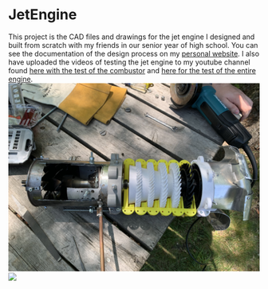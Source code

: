 # JetEngine
This project is the CAD files and drawings for the jet engine I designed and built from scratch with my friends in our senior year of high school. You can see the documentation of the design process on my [personal website](https://ryanhaug.xyz/projects/jet-engine.html). I also have uploaded the videos of testing the jet engine to my youtube channel found [here with the test of the combustor](https://youtu.be/qZWnE_8dQdU) and [here for the test of the entire engine](https://youtu.be/sN9D55REclQ).
<img src="cutaway.jpg">
<img src="engine-test.png">

